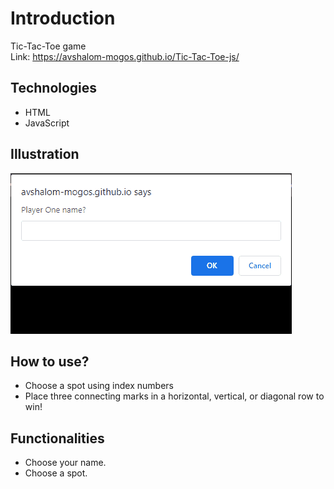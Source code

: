 # Introduction
Tic-Tac-Toe game  
Link: https://avshalom-mogos.github.io/Tic-Tac-Toe-js/

## Technologies
- HTML
- JavaScript

## Illustration
<img src="https://raw.githubusercontent.com/Avshalom-Mogos/portfolio/master/src/assests/GIFs/ticTacToe.gif"/>

## How to use?
- Choose a spot using index numbers
- Place three connecting marks in a horizontal, vertical, or diagonal row to win!

## Functionalities
- Choose your name.
- Choose a spot.
